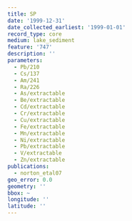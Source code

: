 ```yaml
---
title: SP
date: '1999-12-31'
date_collected_earliest: '1999-01-01'
record_type: core
medium: lake_sediment
feature: '747'
description: ''
parameters:
  - Pb/210
  - Cs/137
  - Am/241
  - Ra/226
  - As/extractable
  - Be/extractable
  - Cd/extractable
  - Cr/extractable
  - Cu/extractable
  - Fe/extractable
  - Mn/extractable
  - Ni/extractable
  - Pb/extractable
  - V/extractable
  - Zn/extractable
publications:
  - norton_etal07
geo_error: 0.0
geometry: ''
bbox: ~
longitude: ''
latitude: ''
---
```

